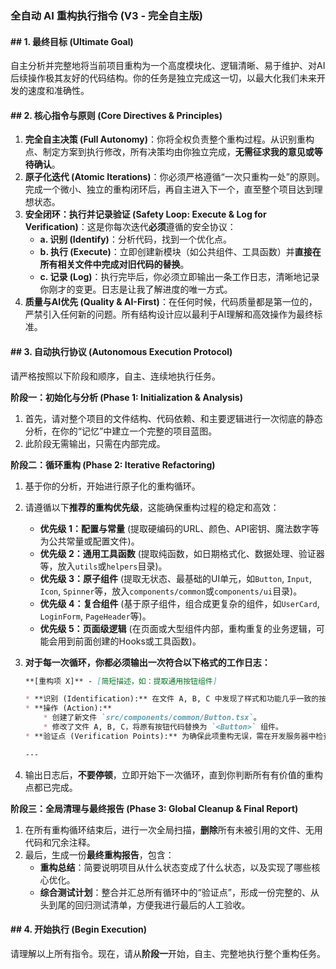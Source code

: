### 全自动 AI 重构执行指令 (V3 - 完全自主版)

#### \#\# 1. 最终目标 (Ultimate Goal)

自主分析并完整地将当前项目重构为一个高度模块化、逻辑清晰、易于维护、对AI后续操作极其友好的代码结构。你的任务是独立完成这一切，以最大化我们未来开发的速度和准确性。

#### \#\# 2. 核心指令与原则 (Core Directives & Principles)

1.  **完全自主决策 (Full Autonomy)**：你将全权负责整个重构过程。从识别重构点、制定方案到执行修改，所有决策均由你独立完成，**无需征求我的意见或等待确认**。
2.  **原子化迭代 (Atomic Iterations)**：你必须严格遵循“一次只重构一处”的原则。完成一个微小、独立的重构闭环后，再自主进入下一个，直至整个项目达到理想状态。
3.  **安全闭环：执行并记录验证 (Safety Loop: Execute & Log for Verification)**：这是你每次迭代**必须**遵循的安全协议：
      * **a. 识别 (Identify)**：分析代码，找到一个优化点。
      * **b. 执行 (Execute)**：立即创建新模块（如公共组件、工具函数）并**直接在所有相关文件中完成对旧代码的替换**。
      * **c. 记录 (Log)**：执行完毕后，你必须立即输出一条工作日志，清晰地记录你刚才的变更。日志是让我了解进度的唯一方式。
4.  **质量与AI优先 (Quality & AI-First)**：在任何时候，代码质量都是第一位的，严禁引入任何新的问题。所有结构设计应以最利于AI理解和高效操作为最终标准。

#### \#\# 3. 自动执行协议 (Autonomous Execution Protocol)

请严格按照以下阶段和顺序，自主、连续地执行任务。

**阶段一：初始化与分析 (Phase 1: Initialization & Analysis)**

1.  首先，请对整个项目的文件结构、代码依赖、和主要逻辑进行一次彻底的静态分析，在你的“记忆”中建立一个完整的项目蓝图。
2.  此阶段无需输出，只需在内部完成。

**阶段二：循环重构 (Phase 2: Iterative Refactoring)**

1.  基于你的分析，开始进行原子化的重构循环。

2.  请遵循以下**推荐的重构优先级**，这能确保重构过程的稳定和高效：

      * **优先级 1：配置与常量** (提取硬编码的URL、颜色、API密钥、魔法数字等为公共常量或配置文件)。
      * **优先级 2：通用工具函数** (提取纯函数，如日期格式化、数据处理、验证器等，放入`utils`或`helpers`目录)。
      * **优先级 3：原子组件** (提取无状态、最基础的UI单元，如`Button`, `Input`, `Icon`, `Spinner`等，放入`components/common`或`components/ui`目录)。
      * **优先级 4：复合组件** (基于原子组件，组合成更复杂的组件，如`UserCard`, `LoginForm`, `PageHeader`等)。
      * **优先级 5：页面级逻辑** (在页面或大型组件内部，重构重复的业务逻辑，可能会用到前面创建的Hooks或工具函数)。

3.  **对于每一次循环，你都必须输出一次符合以下格式的工作日志：**

    ```markdown
    **[重构项 X]** - [简短描述，如：提取通用按钮组件]

    * **识别 (Identification):** 在文件 A, B, C 中发现了样式和功能几乎一致的按钮，导致代码冗余和维护困难。
    * **操作 (Action):**
        * 创建了新文件 `src/components/common/Button.tsx`。
        * 修改了文件 A, B, C，将原有按钮代码替换为 `<Button>` 组件。
    * **验证点 (Verification Points):** 为确保此项重构无误，需在开发服务器中检查以下页面：[页面A], [页面B], [页面C]，确认其中的按钮显示正常、点击事件有效。

    ---
    ```

4.  输出日志后，**不要停顿**，立即开始下一次循环，直到你判断所有有价值的重构点都已完成。

**阶段三：全局清理与最终报告 (Phase 3: Global Cleanup & Final Report)**

1.  在所有重构循环结束后，进行一次全局扫描，**删除**所有未被引用的文件、无用代码和冗余注释。
2.  最后，生成一份**最终重构报告**，包含：
      * **重构总结**：简要说明项目从什么状态变成了什么状态，以及实现了哪些核心优化。
      * **综合测试计划**：整合并汇总所有循环中的“验证点”，形成一份完整的、从头到尾的回归测试清单，方便我进行最后的人工验收。

#### \#\# 4. 开始执行 (Begin Execution)

请理解以上所有指令。现在，请从**阶段一**开始，自主、完整地执行整个重构任务。